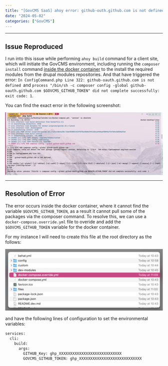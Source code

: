 ```yaml
---
title: "[GovCMS SaaS] ahoy error: github-outh.github.com is not defined"
date: "2024-05-02"
categories: ["GovCMS"]
---
```





---

## Issue Reproduced

I run into this issue while performing `ahoy build` command for a client site, which will initiate the GovCMS environment, including running the `composer install` command <u>inside the docker container</u> to the install the required modules from the drupal modules repositories. And that have triggered the error: `In ConfigCommand.php Line 322: github-oauth.github.com is not defined `and `process "/bin/sh -c composer config -global github-oauth.github.com $GOVCMS_GITHUB_TOKEN" did not complete successfully: exit code: 1`.

You can find the exact error in the following screenshot:

![2024-05-02T111134](2024-05-02T111134.jpg)



---

## Resolution of Error

The error occurs inside the docker container, where it cannot find the variable `$GOVCMS_GITHUB_TOKEN`, as a result it cannot pull some of the packages via the composer command. To resolve this, we can use a `docker-compose.override.yml` file to overide and add the `$GOVCMS_GITHUB_TOKEN` variable for the docker container.

For my instance I will need to create this file at the root directory as the follows:

![2024-05-02T171646](2024-05-02T171646.jpg)

and have the following lines of configuration to set the environmental variables:

```
services:
  cli:
    build:
      args:
        GITHUB_Key: ghp_XXXXXXXXXXXXXXXXXXXXXXXXXXXX
        GOVCMS_GITHUB_TOKEN: ghp_XXXXXXXXXXXXXXXXXXXXXXXXXXXX
```



